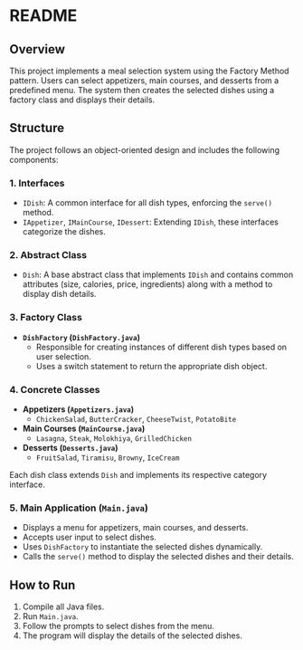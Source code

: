 # README

## Overview

This project implements a meal selection system using the Factory Method pattern. Users can select appetizers, main courses, and desserts from a predefined menu. The system then creates the selected dishes using a factory class and displays their details.

## Structure

The project follows an object-oriented design and includes the following components:

### 1. **Interfaces**

- `IDish`: A common interface for all dish types, enforcing the `serve()` method.
- `IAppetizer`, `IMainCourse`, `IDessert`: Extending `IDish`, these interfaces categorize the dishes.

### 2. **Abstract Class**

- `Dish`: A base abstract class that implements `IDish` and contains common attributes (size, calories, price, ingredients) along with a method to display dish details.

### 3. **Factory Class**

- **`DishFactory` (`DishFactory.java`)**
  - Responsible for creating instances of different dish types based on user selection.
  - Uses a switch statement to return the appropriate dish object.

### 4. **Concrete Classes**

- **Appetizers (`Appetizers.java`)**
  - `ChickenSalad`, `ButterCracker`, `CheeseTwist`, `PotatoBite`
- **Main Courses (`MainCourse.java`)**
  - `Lasagna`, `Steak`, `Molokhiya`, `GrilledChicken`
- **Desserts (`Desserts.java`)**
  - `FruitSalad`, `Tiramisu`, `Browny`, `IceCream`

Each dish class extends `Dish` and implements its respective category interface.

### 5. **Main Application (`Main.java`)**

- Displays a menu for appetizers, main courses, and desserts.
- Accepts user input to select dishes.
- Uses `DishFactory` to instantiate the selected dishes dynamically.
- Calls the `serve()` method to display the selected dishes and their details.

## How to Run

1. Compile all Java files.
2. Run `Main.java`.
3. Follow the prompts to select dishes from the menu.
4. The program will display the details of the selected dishes.
